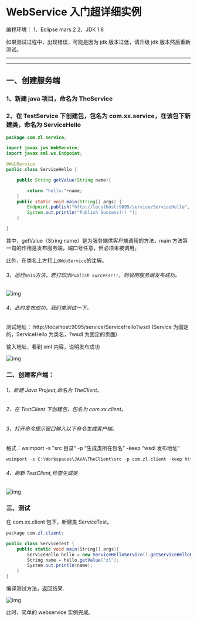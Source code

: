 # WebService 入门超详细实例

编程环境：
1、Eclipse mars.2
2、JDK 1.8

如果测试过程中，出现错误，可能是因为 jdk 版本过低，请升级 jdk 版本然后重新测试。

---

---

## 一、创建服务端

### 1、新建 java 项目，命名为 TheService

### 2、在 TestService 下创建包，包名为 com.xx.service，在该包下新建类，命名为 ServiceHello

```java
package com.zl.service;

import javax.jws.WebService;
import javax.xml.ws.Endpoint;

@WebService
public class ServiceHello {

    public String getValue(String name){

        return "hello:"+name;
    }
    public static void main(String[] args) {
        Endpoint.publish("http://localhost:9095/service/ServiceHello", new ServiceHello());
        System.out.println("Publish Success!!! ");
    }

}
```

其中，getValue（String name）是为服务端供客户端调用的方法，main 方法第一句的作用是发布服务端，端口号任意，但必须未被调用。

此外，在类名上方打上`@WebService`的注解。

###### 3、运行`main`方法，若打印出`Publish Success!!!`，则说明服务端发布成功。

![img](https://upload-images.jianshu.io/upload_images/4760019-75512e785d2fc355.png?imageMogr2/auto-orient/strip|imageView2/2/w/862/format/webp)

###### 4、此时发布成功，我们来测试一下。

测试地址：
http://localhost:9095/service/ServiceHello?wsdl
(Service 为固定的，ServiceHello 为类名，?wsdl 为固定的页面)

输入地址，看到 xml 内容，说明发布成功

![img](https://upload-images.jianshu.io/upload_images/4760019-4246d3d3088e8b65.png?imageMogr2/auto-orient/strip|imageView2/2/w/1200/format/webp)

### 二、创建客户端：

###### 1、新建 Java Project,命名为 TheClient。

###### 2、在 TestClient 下创建包，包名为 com.xx.client。

###### 3、打开命令提示窗口输入以下命令生成客户端。

格式：wsimport -s "src 目录" -p “生成类所在包名” -keep “wsdl 发布地址”

```cpp
wsimport -s C:\Workspaces\JAVA\TheClient\src -p com.zl.client -keep http://localhost:9095/service/ServiceHello?wsdl
```

###### 4、刷新 TestClient,检查生成类

![img](https://upload-images.jianshu.io/upload_images/4760019-052c9b9acd716e4b.png?imageMogr2/auto-orient/strip|imageView2/2/w/395/format/webp)

### 三、测试

在 com.xx.client 包下，新建类 ServiceTest。

```csharp
package com.zl.client;

public class ServiceTest {
    public static void main(String[] args){
        ServiceHello hello = new ServiceHelloService().getServiceHelloPort();
        String name = hello.getValue("zl");
        System.out.println(name);
    }
}
```

编译测试方法，返回结果.

![img](https://upload-images.jianshu.io/upload_images/4760019-4be60d47643467a3.png?imageMogr2/auto-orient/strip|imageView2/2/w/610/format/webp)

此时，简单的 webservice 实例完成。
